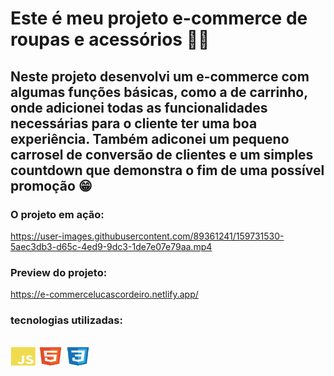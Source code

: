 # Este é meu projeto e-commerce de roupas e acessórios 👚👞

## Neste projeto desenvolvi um e-commerce com algumas funções básicas, como a de carrinho, onde adicionei todas as funcionalidades necessárias para o cliente ter uma boa experiência. Também adiconei um pequeno carrosel de conversão de clientes e um simples countdown que demonstra o fim de uma possível promoção 😁

### O projeto em ação:

https://user-images.githubusercontent.com/89361241/159731530-5aec3db3-d65c-4ed9-9dc3-1de7e07e79aa.mp4

### Preview do projeto:

https://e-commercelucascordeiro.netlify.app/

### tecnologias utilizadas:

 <div style="display: inline_block"><br>
  <img align="center" alt="Lucas-Js" height="30" width="40" src="https://raw.githubusercontent.com/devicons/devicon/master/icons/javascript/javascript-plain.svg">
  <img align="center" alt="Lucas-HTML" height="30" width="40" src="https://raw.githubusercontent.com/devicons/devicon/master/icons/html5/html5-original.svg">
  <img align="center" alt="Lucas-CSS" height="30" width="40" src="https://raw.githubusercontent.com/devicons/devicon/master/icons/css3/css3-original.svg">
</div>





